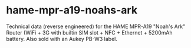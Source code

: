 
# hame-mpr-a19-noahs-ark

Technical data (reverse engineered) for the HAME MPR-A19 "Noah's Ark" Router (WiFi + 3G with builtin SIM slot + NFC + Ethernet + 5200mAh battery. Also sold with an Aukey PB-W3 label.


